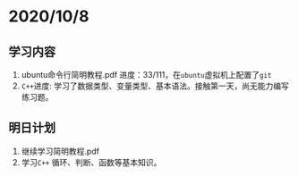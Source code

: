 # 2020/10/8

## 学习内容

1. ubuntu命令行简明教程.pdf 进度：33/111，在`ubuntu`虚拟机上配置了`git`
2. `C++`进度: 学习了数据类型、变量类型、基本语法。接触第一天，尚无能力编写练习题。

## 明日计划

1. 继续学习简明教程.pdf
2. 学习`C++` 循环、判断、函数等基本知识。